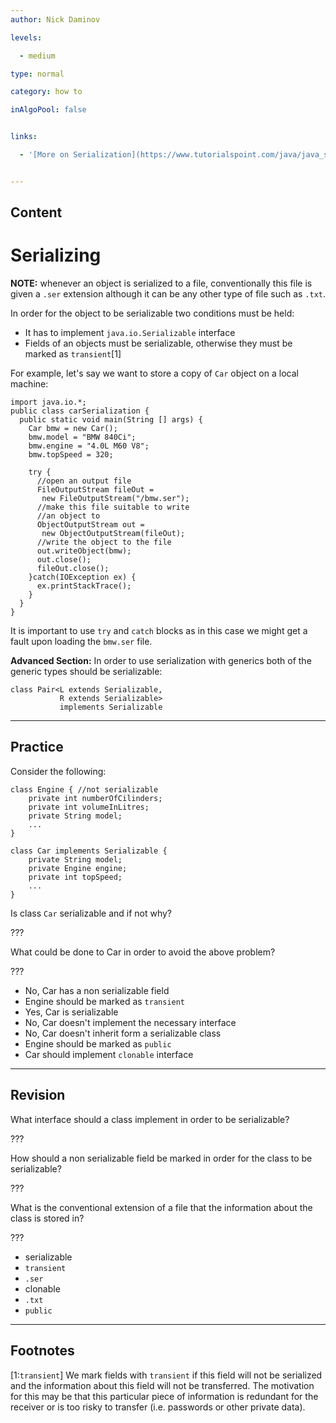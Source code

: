 ```yaml
---
author: Nick Daminov

levels:

  - medium

type: normal

category: how to

inAlgoPool: false


links:

  - '[More on Serialization](https://www.tutorialspoint.com/java/java_serialization.htm){website}'


---
```

## Content
# Serializing

**NOTE:** whenever an object is serialized to a file, conventionally this file is given a `.ser` extension although it can be any other type of file such as `.txt`.

In order for the object to be serializable two conditions must be held:
- It has to implement `java.io.Serializable` interface
- Fields of an objects must be serializable, otherwise they must be marked as `transient`[1]

For example, let's say we want to store a copy of `Car` object on a local machine:
```
import java.io.*;
public class carSerialization {
  public static void main(String [] args) {
    Car bmw = new Car();
    bmw.model = "BMW 840Ci";
    bmw.engine = "4.0L M60 V8";
    bmw.topSpeed = 320;

    try {
      //open an output file
      FileOutputStream fileOut =
       new FileOutputStream("/bmw.ser");
      //make this file suitable to write
      //an object to
      ObjectOutputStream out =
       new ObjectOutputStream(fileOut);
      //write the object to the file
      out.writeObject(bmw);
      out.close();
      fileOut.close();
    }catch(IOException ex) {
      ex.printStackTrace();
    }
  }
}
```

It is important to use `try` and `catch` blocks as in this case we might get a fault upon loading the `bmw.ser` file.

**Advanced Section:**
In order to use serialization with generics both of the generic types should be serializable:

```
class Pair<L extends Serializable,
           R extends Serializable>
           implements Serializable
```

---
## Practice

Consider the following:

```
class Engine { //not serializable    
    private int numberOfCilinders;
    private int volumeInLitres;
    private String model;
    ...
}

class Car implements Serializable {
    private String model;
    private Engine engine;
    private int topSpeed;
    ...
}
```

Is class `Car` serializable and if not why?

???

What could be done to Car in order to avoid the above problem?

???


* No, Car has a non serializable field
* Engine should be marked as `transient`
* Yes, Car is serializable
* No, Car doesn't implement the necessary interface
* No, Car doesn't inherit form a serializable class
* Engine should be marked as `public`
* Car should implement `clonable` interface

---
## Revision

What interface should a class implement in order to be serializable?

???

How should a non serializable field be marked in order for the class to be serializable?

???

What is the conventional extension of a file that the information about the class is stored in?

???


* serializable
* `transient`
* `.ser`
* clonable
* `.txt`
* `public`

---
## Footnotes
[1:`transient`]
We mark fields with `transient` if this field will not be serialized and the information about this field will not be transferred. The motivation for this may be that this particular piece of information is redundant for the receiver or is too risky to transfer (i.e. passwords or other private data).
